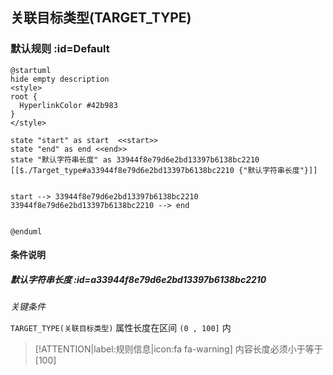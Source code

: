 ## 关联目标类型(TARGET_TYPE) <!-- {docsify-ignore-all} -->

   

### 默认规则 :id=Default

```plantuml
@startuml
hide empty description
<style>
root {
  HyperlinkColor #42b983
}
</style>

state "start" as start  <<start>>
state "end" as end <<end>>
state "默认字符串长度" as 33944f8e79d6e2bd13397b6138bc2210 [[$./Target_type#a33944f8e79d6e2bd13397b6138bc2210 {"默认字符串长度"}]]


start --> 33944f8e79d6e2bd13397b6138bc2210 
33944f8e79d6e2bd13397b6138bc2210 --> end 


@enduml
```

#### 条件说明

##### 默认字符串长度 :id=a33944f8e79d6e2bd13397b6138bc2210


*关键条件*


`TARGET_TYPE(关联目标类型)` 属性长度在区间 `(0 , 100]` 内

> [!ATTENTION|label:规则信息|icon:fa fa-warning]
> 内容长度必须小于等于[100]







